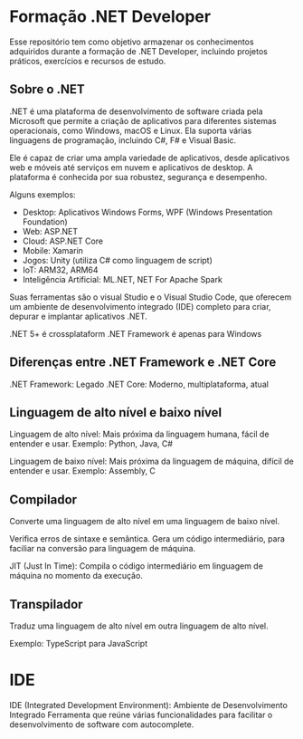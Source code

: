 # Formação .NET Developer
Esse repositório tem como objetivo armazenar os conhecimentos adquiridos durante a formação de .NET Developer, incluindo projetos práticos, exercícios e recursos de estudo.

## Sobre o .NET
.NET é uma plataforma de desenvolvimento de software criada pela Microsoft que permite a criação de aplicativos para diferentes sistemas operacionais, como Windows, macOS e Linux. Ela suporta várias linguagens de programação, incluindo C#, F# e Visual Basic.

Ele é capaz de criar uma ampla variedade de aplicativos, desde aplicativos web e móveis até serviços em nuvem e aplicativos de desktop. A plataforma é conhecida por sua robustez, segurança e desempenho.

Alguns exemplos:

- Desktop: Aplicativos Windows Forms, WPF (Windows Presentation Foundation)
- Web: ASP.NET
- Cloud: ASP.NET Core
- Mobile: Xamarin
- Jogos: Unity (utiliza C# como linguagem de script)
- IoT: ARM32, ARM64
- Inteligência Artificial: ML.NET, NET For Apache Spark

Suas ferramentas são o visual Studio e o Visual Studio Code, que oferecem um ambiente de desenvolvimento integrado (IDE) completo para criar, depurar e implantar aplicativos .NET.

.NET 5+ é crossplataform
.NET Framework é apenas para Windows

## Diferenças entre .NET Framework e .NET Core
.NET Framework: Legado
.NET Core: Moderno, multiplataforma, atual

## Linguagem de alto nível e baixo nível

Linguagem de alto nível: Mais próxima da linguagem humana, fácil de entender e usar. Exemplo: Python, Java, C#

Linguagem de baixo nível: Mais próxima da linguagem de máquina, difícil de entender e usar. Exemplo: Assembly, C

## Compilador

Converte uma linguagem de alto nível em uma linguagem de baixo nível.

Verifica erros de sintaxe e semântica.
Gera um código intermediário, para faciliar na conversão para linguagem de máquina.

JIT (Just In Time): Compila o código intermediário em linguagem de máquina no momento da execução.

## Transpilador

Traduz uma linguagem de alto nível em outra linguagem de alto nível.

Exemplo: TypeScript para JavaScript

# IDE

IDE (Integrated Development Environment): Ambiente de Desenvolvimento Integrado
Ferramenta que reúne várias funcionalidades para facilitar o desenvolvimento de software com autocomplete.
